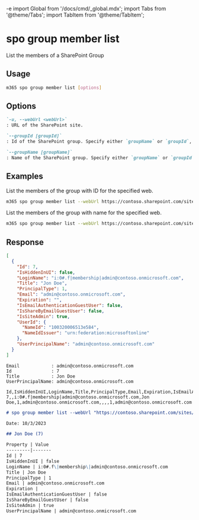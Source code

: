-e <!-- DISCLAIMER: All secrets, passwords, and sensitive values in this document are examples only and not real credentials. -->
import Global from '/docs/cmd/_global.mdx';
import Tabs from '@theme/Tabs';
import TabItem from '@theme/TabItem';

# spo group member list

List the members of a SharePoint Group

## Usage

```sh
m365 spo group member list [options]
```

## Options

```md definition-list
`-u, --webUrl <webUrl>`
: URL of the SharePoint site.

`--groupId [groupId]`
: Id of the SharePoint group. Specify either `groupName` or `groupId`, but not both.

`--groupName [groupName]`
: Name of the SharePoint group. Specify either `groupName` or `groupId`, but not both.
```

<Global />

## Examples

List the members of the group with ID for the specified web.

```sh
m365 spo group member list --webUrl https://contoso.sharepoint.com/sites/SiteA --groupId 5
```

List the members of the group with name for the specified web.

```sh
m365 spo group member list --webUrl https://contoso.sharepoint.com/sites/SiteA --groupName "Contoso Site Members"
```

## Response

<Tabs>
  <TabItem value="JSON">

  ```json
  [
    {
      "Id": 7,
      "IsHiddenInUI": false,
      "LoginName": "i:0#.f|membership|admin@contoso.onmicrosoft.com",
      "Title": "Jon Doe",
      "PrincipalType": 1,
      "Email": "admin@contoso.onmicrosoft.com",
      "Expiration": "",
      "IsEmailAuthenticationGuestUser": false,
      "IsShareByEmailGuestUser": false,
      "IsSiteAdmin": true,
      "UserId": {
        "NameId": "100320006513e584",
        "NameIdIssuer": "urn:federation:microsoftonline"
      },
      "UserPrincipalName": "admin@contoso.onmicrosoft.com"
    }
  ]
  ```

  </TabItem>
  <TabItem value="Text">

  ```text
  Email            : admin@contoso.onmicrosoft.com
  Id               : 7
  Title            : Jon Doe
  UserPrincipalName: admin@contoso.onmicrosoft.com
  ```

  </TabItem>
  <TabItem value="CSV">

  ```csv
  Id,IsHiddenInUI,LoginName,Title,PrincipalType,Email,Expiration,IsEmailAuthenticationGuestUser,IsShareByEmailGuestUser,IsSiteAdmin,UserPrincipalName
  7,,i:0#.f|membership|admin@contoso.onmicrosoft.com,Jon Doe,1,admin@contoso.onmicrosoft.com,,,,1,admin@contoso.onmicrosoft.com
  ```

  </TabItem>
  <TabItem value="Markdown">

  ```md
  # spo group member list --webUrl "https://contoso.sharepoint.com/sites/SiteA" --groupName "Contoso Site Members"

  Date: 10/3/2023

  ## Jon Doe (7)

  Property | Value
  ---------|-------
  Id | 7
  IsHiddenInUI | false
  LoginName | i:0#.f\|membership\|admin@contoso.onmicrosoft.com
  Title | Jon Doe
  PrincipalType | 1
  Email | admin@contoso.onmicrosoft.com
  Expiration |
  IsEmailAuthenticationGuestUser | false
  IsShareByEmailGuestUser | false
  IsSiteAdmin | true
  UserPrincipalName | admin@contoso.onmicrosoft.com
  ```

  </TabItem>
</Tabs>
